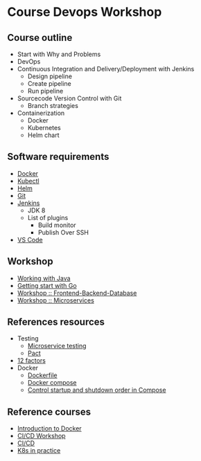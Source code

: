 # Course Devops Workshop

## Course outline
* Start with Why and Problems
* DevOps
* Continuous Integration and Delivery/Deployment with Jenkins
  * Design pipeline
  * Create pipeline
  * Run pipeline  
* Sourcecode Version Control with Git
  * Branch strategies 
* Containerization
  * Docker
  * Kubernetes
  * Helm chart 

## Software requirements
* [Docker](https://www.docker.com/)
* [Kubectl](https://kubernetes.io/docs/tasks/tools/)
* [Helm](https://helm.sh/)
* [Git](https://git-scm.com/)
* [Jenkins](https://www.jenkins.io/)
  * JDK 8
  * List of plugins
    * Build monitor
    * Publish Over SSH
* [VS Code](https://code.visualstudio.com/)


## Workshop
* [Working with Java](https://github.com/up1/workshop-java-web-tdd/)
* [Getting start with Go](https://github.com/up1/workshop-devops-go)
* [Workshop :: Frontend-Backend-Database](https://github.com/up1/workshop-docker-k8s-helm)
* [Workshop :: Microservices](https://github.com/up1/workshop-docker-k8s)


## References resources
* Testing
  * [Microservice testing](https://martinfowler.com/articles/microservice-testing)
  * [Pact](https://docs.pact.io/pact_broker) 
* [12 factors](https://12factor.net/)
* Docker
  * [Dockerfile](https://docs.docker.com/engine/reference/builder/)
  * [Docker compose](https://docs.docker.com/compose/compose-file/compose-file-v3/)
  * [Control startup and shutdown order in Compose](https://docs.docker.com/compose/startup-order/)

## Reference courses
* [Introduction to Docker](https://github.com/up1/course-introduction-docker)
* [CI/CD Workshop](https://github.com/up1/workshop-ci-cd-with-jenkins)
* [CI/CD](https://github.com/up1/course-ci-cd-with-jenkins)
* [K8s in practice](https://github.com/up1/course-kubernetes-in-practice)
